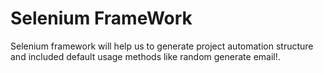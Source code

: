 <h1>Selenium FrameWork</h1>

Selenium framework will help us to generate project automation structure and included default usage methods like random generate email!.